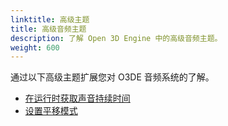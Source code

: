 ```yaml
---
linktitle: 高级主题
title: 高级音频主题
description: 了解 Open 3D Engine 中的高级音频主题。
weight: 600
---
```


通过以下高级主题扩展您对 O3DE 音频系统的了解。

* [在运行时获取声音持续时间](./sound-duration-runtime)
* [设置平移模式](./audio-panning-mode)
